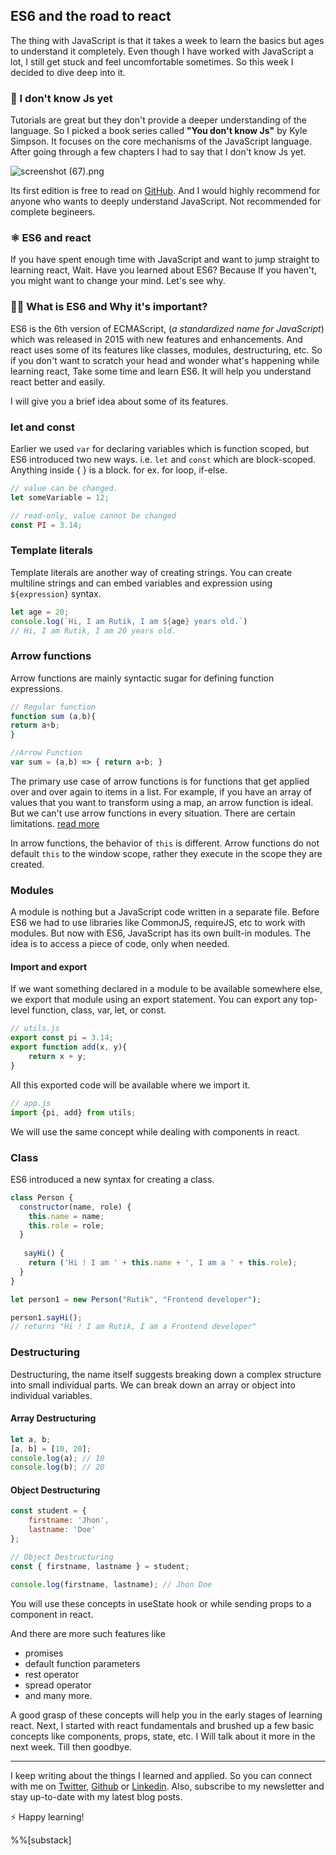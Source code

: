 ## ES6 and the road to react



The thing with JavaScript is that it takes a week to learn the basics but ages to understand it completely. Even though I have worked with JavaScript a lot, I still get stuck and feel uncomfortable sometimes. So this week I decided to dive deep into it. 

### 📔 I don't know Js yet
Tutorials are great but they don't provide a deeper understanding of the language. So I picked a book series called **"You don't know Js"** by Kyle Simpson. It focuses on the core mechanisms of the JavaScript language. After going through a few chapters I had to say that I don't know Js yet.


![screenshot (67).png](https://cdn.hashnode.com/res/hashnode/image/upload/v1605794885239/gJ4hCTT1h.png)

Its first edition is free to read on [GitHub](https://github.com/getify/You-Dont-Know-JS/blob/1st-ed/README.md). And I would highly recommend for anyone who wants to deeply understand JavaScript. Not recommended for complete begineers.

### ⚛ ES6 and react
If you have spent enough time with JavaScript and want to jump straight to learning react, Wait. Have you learned about ES6? Because If you haven't, you might want to change your mind. Let's see why.

### 🤷‍♂️ What is ES6 and Why it's important?

ES6 is the 6th version of ECMAScript, (*a standardized name for JavaScript*) which was released in 2015 with new features and enhancements. And react uses some of its features like classes, modules, destructuring, etc. So if you don't want to scratch your head and wonder what's happening while learning react, Take some time and learn ES6. It will help you understand react better and easily.

I will give you a brief idea about some of its features.

### let and const
Earlier we used `var` for declaring variables which is function scoped, but ES6 introduced two new ways. i.e. `let` and `const` which are block-scoped. Anything inside { } is a block. for ex. for loop, if-else.
```js
// value can be changed.
let someVariable = 12; 

// read-only, value cannot be changed
const PI = 3.14;
```

### Template literals
Template literals are another way of creating strings. You can create multiline strings and can embed variables and expression using `${expression}` syntax.

```js
let age = 20;
console.log(`Hi, I am Rutik, I am ${age} years old.`)   
// Hi, I am Rutik, I am 20 years old.

```
### Arrow functions
Arrow functions are mainly syntactic sugar for defining function expressions. 
```js
// Regular function
function sum (a,b){
return a+b;
}

//Arrow Function
var sum = (a,b) => { return a+b; }
```
The primary use case of arrow functions is for functions that get applied over and over again to items in a list. For example, if you have an array of values that you want to transform using a map, an arrow function is ideal.
But we can't use arrow functions in every situation. There are certain limitations. [read more](https://developer.mozilla.org/en-US/docs/Web/JavaScript/Reference/Functions/Arrow_functions)
> 
In arrow functions, the behavior of `this` is different. Arrow functions do not default `this` to the window scope, rather they execute in the scope they are created.


### Modules 
A module is nothing but a JavaScript code written in a separate file. Before ES6 we had to use libraries like CommonJS, requireJS, etc to work with modules. But now with ES6, JavaScript has its own built-in modules. The idea is to access a piece of code, only when needed.

#### Import and export
If we want something declared in a module to be available somewhere else, we export that module using an export statement. You can export any top-level function, class, var, let, or const.
```js
// utils.js
export const pi = 3.14;
export function add(x, y){
    return x + y;
}

```
All this exported code will be available where we import it.
```js
// app.js
import {pi, add} from utils;

```
We will use the same concept while dealing with components in react. 

### Class
ES6 introduced a new syntax for creating a class.

```js
class Person { 
  constructor(name, role) {
    this.name = name;
    this.role = role;
  }
  
   sayHi() {
    return ('Hi ! I am ' + this.name + ', I am a ' + this.role);
  }
}

let person1 = new Person("Rutik", "Frontend developer");

person1.sayHi(); 
// returns "Hi ! I am Rutik, I am a Frontend developer"
```

### Destructuring
 Destructuring, the name itself suggests breaking down a complex structure into small individual parts. We can break down an array or object into individual variables.

#### Array Destructuring

```js
let a, b;
[a, b] = [10, 20];
console.log(a); // 10
console.log(b); // 20
```

#### Object Destructuring
```js
const student = {
    firstname: 'Jhon',
    lastname: 'Doe'
};

// Object Destructuring
const { firstname, lastname } = student;

console.log(firstname, lastname); // Jhon Doe
```

You will use these concepts in useState hook or while sending props to a component in react.

And there are more such features like
- promises
- default function parameters
- rest operator
- spread operator
- and many more.

A good grasp of these concepts will help you in the early stages of learning react. Next, I started with react fundamentals and brushed up a few basic concepts like components, props, state, etc. I Will talk about it more in the next week. Till then goodbye.

--------------------------
I keep writing about the things I learned and applied. So you can connect with me on [Twitter](https://twitter.com/WankhadeRutik), [Github](https://github.com/rutikwankhade)  or [Linkedin](https://www.linkedin.com/in/rutik-wankhade). Also, subscribe to my newsletter and stay up-to-date with my latest blog posts.

⚡ Happy learning!

%%[substack]
